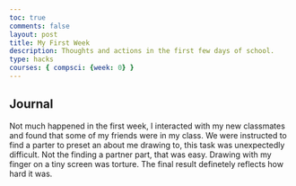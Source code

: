 ```yaml
---
toc: true
comments: false
layout: post
title: My First Week
description: Thoughts and actions in the first few days of school.
type: hacks
courses: { compsci: {week: 0} }
---
```


## Journal
Not much happened in the first week, I interacted with my new classmates and found that some of my friends were in my class. We were instructed to find a parter to preset an about me drawing to, this task was unexpectedly difficult. Not the finding a partner part, that was easy. Drawing with my finger on a tiny screen was torture. The final result definetely reflects how hard it was.
